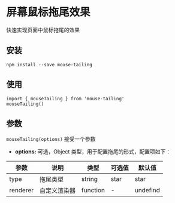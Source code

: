 # 屏幕鼠标拖尾效果

快速实现页面中鼠标拖尾的效果

## 安装

```
npm install --save mouse-tailing
```

## 使用

```
import { mouseTailing } from 'mouse-tailing'
mouseTailing()
```

## 参数
`mouseTailing(options)` 接受一个参数

- <b>options:</b> 可选，Object 类型，用于配置拖尾的形式，配置项如下：

|参数  | 说明 |类型|可选值|默认值|
|------|-----|---|------|------|
|type  |拖尾类型|string|star|star|
|renderer|自定义渲染器|function|-|undefind|
